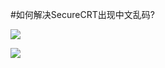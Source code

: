 <!-- --- tag:  云主机 vps linux -->
<!-- --- title: 如何解决SecureCRT出现中文乱码? -->
#如何解决SecureCRT出现中文乱码?







![](http://kb.51hosting.com/kb/12.png)



![](http://kb.51hosting.com/kb/2.png)